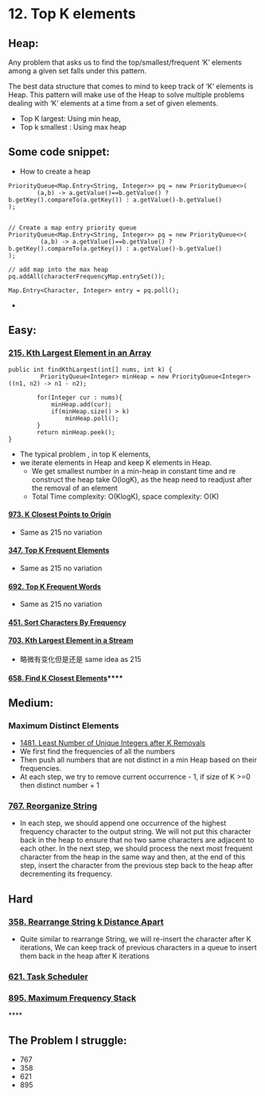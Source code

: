 # 12. Top K elements

## Heap:

Any problem that asks us to find the top/smallest/frequent ‘K’ elements among a given set falls under this pattern.



The best data structure that comes to mind to keep track of ‘K’ elements is Heap. This pattern will make use of the Heap to solve multiple problems dealing with ‘K’ elements at a time from a set of given elements.

* Top K largest: Using min heap,
* Top k smallest : Using max heap

## Some code snippet:

* How to create a heap

```text
PriorityQueue<Map.Entry<String, Integer>> pq = new PriorityQueue<>(
        (a,b) -> a.getValue()==b.getValue() ? b.getKey().compareTo(a.getKey()) : a.getValue()-b.getValue()
);


// Create a map entry priority queue
PriorityQueue<Map.Entry<String, Integer>> pq = new PriorityQueue<>(
         (a,b) -> a.getValue()==b.getValue() ? b.getKey().compareTo(a.getKey()) : a.getValue()-b.getValue()
);

// add map into the max heap
pq.addAll(characterFrequencyMap.entrySet());

Map.Entry<Character, Integer> entry = pq.poll();

```

* 


## Easy:

### [215. Kth Largest Element in an Array](https://leetcode.com/problems/kth-largest-element-in-an-array/)

```text
public int findKthLargest(int[] nums, int k) {
         PriorityQueue<Integer> minHeap = new PriorityQueue<Integer>((n1, n2) -> n1 - n2);
        
        for(Integer cur : nums){
            minHeap.add(cur);
            if(minHeap.size() > k)
                minHeap.poll();
        }
        return minHeap.peek(); 
}
```

* The typical problem , in top K elements, 
* we iterate elements in Heap and keep K elements in Heap.
  * We get smallest number in a min-heap in constant time and re construct the heap take O\(logK\), as the heap need to readjust after the removal of an element
  * Total Time complexity: O\(KlogK\), space complexity: O\(K\)

#### [973. K Closest Points to Origin](https://leetcode.com/problems/k-closest-points-to-origin/)

* Same as 215 no variation

#### [347. Top K Frequent Elements](https://leetcode.com/problems/top-k-frequent-elements/)

* Same as 215 no variation

#### [692. Top K Frequent Words](https://leetcode.com/problems/top-k-frequent-words/)

* Same as 215 no variation

#### [451. Sort Characters By Frequency](https://leetcode.com/problems/sort-characters-by-frequency/)

#### [703. Kth Largest Element in a Stream](https://leetcode.com/problems/kth-largest-element-in-a-stream/)

* 略微有变化但是还是 same idea as 215

#### [**658. Find K Closest Elements**](https://leetcode.com/problems/find-k-closest-elements/)\*\*\*\*

## Medium:

### Maximum Distinct Elements 

* [1481. Least Number of Unique Integers after K Removals](https://leetcode.com/problems/least-number-of-unique-integers-after-k-removals/)
* We first find the frequencies of all the numbers
* Then push all numbers that are not distinct in a min Heap based on their frequencies.
* At each step, we try to remove current occurrence  - 1, if size of K &gt;=0 then distinct number + 1

### [767. Reorganize String](https://leetcode.com/problems/reorganize-string/)

*  In each step, we should append one occurrence of the highest frequency character to the output string. We will not put this character back in the heap to ensure that no two same characters are adjacent to each other. In the next step, we should process the next most frequent character from the heap in the same way and then, at the end of this step, insert the character from the previous step back to the heap after decrementing its frequency.

## **Hard**

### [358. Rearrange String k Distance Apart](https://leetcode.com/problems/rearrange-string-k-distance-apart/)

* Quite similar to rearrange String, we will re-insert the character after K iterations, We can keep track of previous characters in a queue to insert them back in the heap after K  iterations

### [621. Task Scheduler](https://leetcode.com/problems/task-scheduler/)

### [895. Maximum Frequency Stack](https://leetcode.com/problems/maximum-frequency-stack/)

\*\*\*\*

## The Problem I  struggle:

* 767
* 358
* 621
* 895



### 

### 



